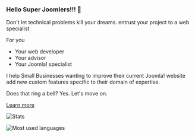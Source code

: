 ### Hello Super Joomlers!!! 👋

Don't let technical problems kill your dreams.
entrust your project to a web specialist

For you
- Your web developer
- Your advisor
- Your Joomla! specialist

I help Small Businesses wanting to improve their current Joomla! website
add new custom features specific to their domain of expertise.

Does that ring a bell? Yes. Let's move on.

[Learn more](https://coderparlerpartager.fr)


![Stats](https://github-readme-stats.vercel.app/api?username=alexandreelise&show_icons=true&theme=radical&count_private=true)

![Most used languages](https://github-readme-stats.vercel.app/api/top-langs/?username=alexandreelise)

